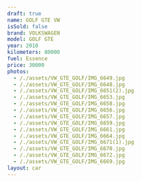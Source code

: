```yaml
---
draft: true
name: GOLF GTE VW
isSold: false
brand: VOLKSWAGEN
model: GOLF GTE
year: 2010
kilometers: 80000
fuel: Essence
price: 30000
photos:
  - /./assets/VW_GTE_GOLF/IMG_6649.jpg
  - /./assets/VW_GTE_GOLF/IMG_6648.jpg
  - /./assets/VW_GTE_GOLF/IMG_6651(2).jpg
  - /./assets/VW_GTE_GOLF/IMG_6653.jpg
  - /./assets/VW_GTE_GOLF/IMG_6658.jpg
  - /./assets/VW_GTE_GOLF/IMG_6656.jpg
  - /./assets/VW_GTE_GOLF/IMG_6657.jpg
  - /./assets/VW_GTE_GOLF/IMG_6659.jpg
  - /./assets/VW_GTE_GOLF/IMG_6661.jpg
  - /./assets/VW_GTE_GOLF/IMG_6664.jpg
  - /./assets/VW_GTE_GOLF/IMG_6671(1).jpg
  - /./assets/VW_GTE_GOLF/IMG_6670.jpg
  - /./assets/VW_GTE_GOLF/IMG_6672.jpg
  - /./assets/VW_GTE_GOLF/IMG_6669.jpg
layout: car
---
```


